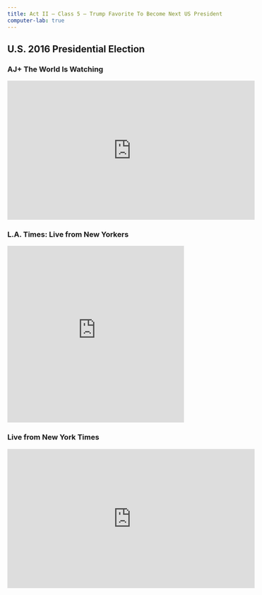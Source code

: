 ```yaml
---
title: Act II — Class 5 — Trump Favorite To Become Next US President
computer-lab: true
---
```


## U.S. 2016 Presidential Election

### AJ+ The World Is Watching

<iframe src="https://www.facebook.com/plugins/video.php?href=https%3A%2F%2Fwww.facebook.com%2Fajplusenglish%2Fvideos%2Fvb.407570359384477%2F832270233581152%2F%3Ftype%3D3&show_text=0&width=560" width="560" height="315" style="border:none;overflow:hidden" scrolling="no" frameborder="0" allowTransparency="true" allowFullScreen="true"></iframe>

### L.A. Times: Live from New Yorkers

<iframe src="https://www.facebook.com/plugins/video.php?href=https%3A%2F%2Fwww.facebook.com%2Flatimes%2Fvideos%2Fvb.5863113009%2F10154796010968010%2F%3Ftype%3D3&show_text=0&width=400" width="400" height="400" style="border:none;overflow:hidden" scrolling="no" frameborder="0" allowTransparency="true" allowFullScreen="true"></iframe>

### Live from New York Times

<iframe src="https://www.facebook.com/plugins/video.php?href=https%3A%2F%2Fwww.facebook.com%2Fnytimes%2Fvideos%2F10150960682534999%2F&show_text=0&width=560" width="560" height="315" style="border:none;overflow:hidden" scrolling="no" frameborder="0" allowTransparency="true" allowFullScreen="true"></iframe>
